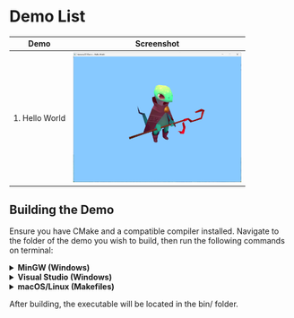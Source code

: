 # Demo List

| Demo           | Screenshot                      |
|----------------|----------------------------------|
| 1. Hello World | <img src="1. Hello World/screenshot.png" alt="Hello World" width="300"/> |

## Building the Demo

Ensure you have CMake and a compatible compiler installed. Navigate to the folder of the demo you wish to build, then run the following commands on terminal:

<details>
<summary><strong>MinGW (Windows)</strong></summary>
cmake . -G "MinGW Makefiles"

cmake --build . --config Release
</details>

<details>
<summary><strong>Visual Studio (Windows)</strong></summary>
cmake . -G "Visual Studio 17 2022"

cmake --build . --config Release
</details>

<details>
<summary><strong>macOS/Linux (Makefiles)</strong></summary>
cmake .

cmake --build . --config Release
</details>

After building, the executable will be located in the bin/ folder.